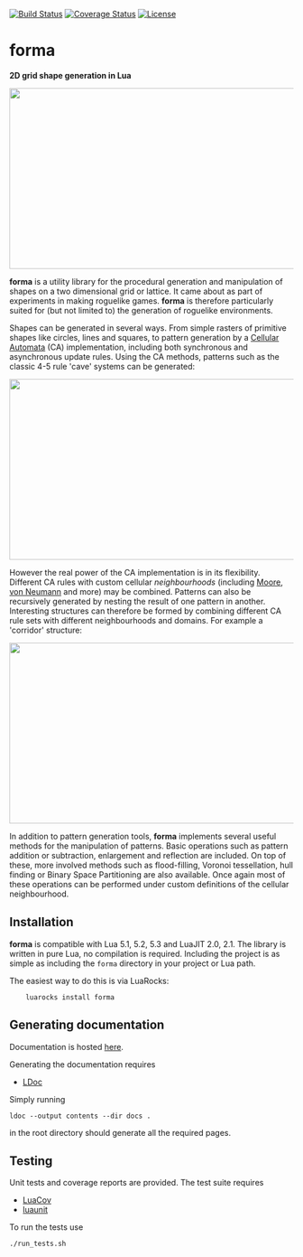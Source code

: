 [![Build Status](https://travis-ci.org/nhartland/forma.svg?branch=master)](https://travis-ci.org/nhartland/forma)
[![Coverage Status](https://coveralls.io/repos/github/nhartland/forma/badge.svg?branch=master)](https://coveralls.io/github/nhartland/forma?branch=master)
[![License](https://img.shields.io/badge/license-MIT-blue.svg)](https://opensource.org/licenses/MIT)

forma
=====

__2D grid shape generation in Lua__ 

<p align="center">
  <img width="650" height="320" src="https://i.imgur.com/si0FhKN.png">
</p>

**forma** is a utility library for the procedural generation and manipulation of
shapes on a two dimensional grid or lattice. It came about as part of
experiments in making roguelike games. **forma** is therefore particularly
suited for (but not limited to) the generation of roguelike environments.

Shapes can be generated in several ways. From simple rasters of primitive shapes
like circles, lines and squares, to pattern generation by a [Cellular
Automata](https://en.wikipedia.org/wiki/Cellular_automaton) (CA) implementation,
including both synchronous and asynchronous update rules. Using the CA methods,
patterns such as the classic 4-5 rule 'cave' systems can be generated:

<p align="center">
  <img width="650" height="320" src="https://i.imgur.com/r6D7hxb.png">
</p>

However the real power of the CA implementation is in its flexibility.
Different CA rules with custom cellular *neighbourhoods* (including
[Moore](https://en.wikipedia.org/wiki/Moore_neighborhood), [von
Neumann](https://en.wikipedia.org/wiki/Von_Neumann_neighborhood) and more) may
be combined. Patterns can also be recursively generated by nesting the result of
one pattern in another. Interesting structures can therefore be formed by
combining different CA rule sets with different neighbourhoods and domains. For
example a 'corridor' structure:

<p align="center">
  <img width="650" height="320" src="https://i.imgur.com/PF7cMw7.png">
</p>

In addition to pattern generation tools, **forma** implements several useful
methods for the manipulation of patterns. Basic operations such as pattern
addition or subtraction, enlargement and reflection are included. On top of
these, more involved methods such as flood-filling, Voronoi tessellation, hull
finding or Binary Space Partitioning are also available. Once again most of
these operations can be performed under custom definitions of the cellular
neighbourhood.

## Installation

**forma** is compatible with Lua 5.1, 5.2, 5.3 and LuaJIT 2.0, 2.1. The library
is written in pure Lua, no compilation is required. Including the project is as
simple as including the `forma` directory in your project or Lua path.

The easiest way to do this is via LuaRocks:

```Shell
    luarocks install forma
```

## Generating documentation

Documentation is hosted [here](https://nhartland.github.io/forma/).

Generating the documentation requires
 - [LDoc](https://github.com/stevedonovan/LDoc)

Simply running 

    ldoc --output contents --dir docs .

in the root directory should generate all the required pages.

## Testing

Unit tests and coverage reports are provided. The test suite requires
 - [LuaCov](https://keplerproject.github.io/luacov/)
 - [luaunit](https://github.com/bluebird75/luaunit)

To run the tests use

    ./run_tests.sh
